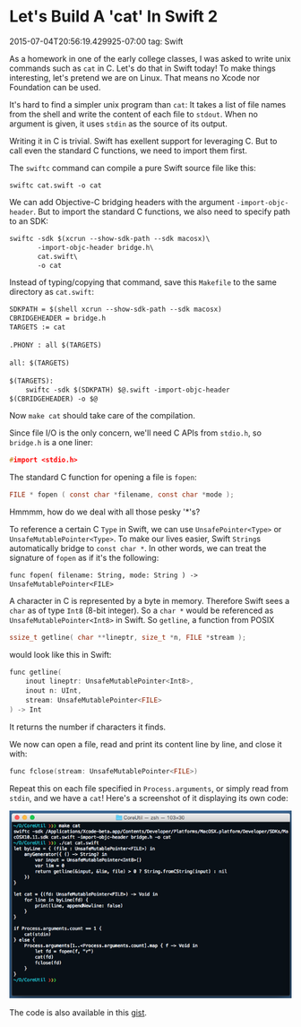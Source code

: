 # Let's Build A 'cat' In Swift 2
2015-07-04T20:56:19.429925-07:00
tag: Swift

As a homework in one of the early college classes, I was asked to write unix
commands such as `cat` in C. Let's do that in Swift today! To make things
interesting, let's pretend we are on Linux. That means no Xcode nor Foundation
can be used.

It's hard to find a simpler unix program than `cat`: It takes a list of file
names from the shell and write the content of each file to `stdout`. When no
argument is given, it uses `stdin` as the source of its output.

Writing it in C is trivial. Swift has exellent support for leveraging C. But
to call even the standard C functions, we need to import them first.

The `swiftc` command can compile a pure Swift source file like this:

    swiftc cat.swift -o cat

We can add Objective-C bridging headers with the argument
`-import-objc-header`.  But to import the standard C functions, we also need
to specify path to an SDK:

    swiftc -sdk $(xcrun --show-sdk-path --sdk macosx)\
           -import-objc-header bridge.h\
           cat.swift\
           -o cat

Instead of typing/copying that command, save this `Makefile` to the same
directory as `cat.swift`:

    SDKPATH = $(shell xcrun --show-sdk-path --sdk macosx)
    CBRIDGEHEADER = bridge.h
    TARGETS := cat

    .PHONY : all $(TARGETS)

    all: $(TARGETS)

    $(TARGETS):
        swiftc -sdk $(SDKPATH) $@.swift -import-objc-header $(CBRIDGEHEADER) -o $@

Now `make cat` should take care of the compilation.

Since file I/O is the only concern, we'll need C APIs from `stdio.h`, so
`bridge.h` is a one liner:

```c
#import <stdio.h>
```

The standard C function for opening a file is `fopen`:

```c
FILE * fopen ( const char *filename, const char *mode );
```

Hmmmm, how do we deal with all those pesky '*'s?

To reference a certain C `Type` in Swift, we can use `UnsafePointer<Type>` or
`UnsafeMutablePointer<Type>`. To make our lives easier, Swift `String`s
automatically bridge to `const char *`. In other words, we can treat the
signature of `fopen` as if it's the following:

    func fopen( filename: String, mode: String ) -> UnsafeMutablePointer<FILE>

A character in C is represented by a byte in memory. Therefore Swift sees
a `char` as of type `Int8` (8-bit integer).  So a `char *` would be referenced
as `UnsafeMutablePointer<Int8>` in Swift. So `getline`, a function from POSIX

```c
ssize_t getline( char **lineptr, size_t *n, FILE *stream );
```

would look like this in Swift:

```c
func getline(
    inout lineptr: UnsafeMutablePointer<Int8>,
    inout n: UInt,
    stream: UnsafeMutablePointer<FILE>
) -> Int
```

It returns the number if characters it finds.

We now can open a file, read and print its content line by line, and close it
with:

```c
func fclose(stream: UnsafeMutablePointer<FILE>)
```

Repeat this on each file specified in `Process.arguments`, or simply read from
`stdin`, and we have a `cat`! Here's a screenshot of it displaying its own
code:

![Swift cat](/assets/2015/07/swift-cat.png)

The code is also available in this [gist][].

[gist]: https://gist.github.com/dduan/f6d359019db8b0b55962

